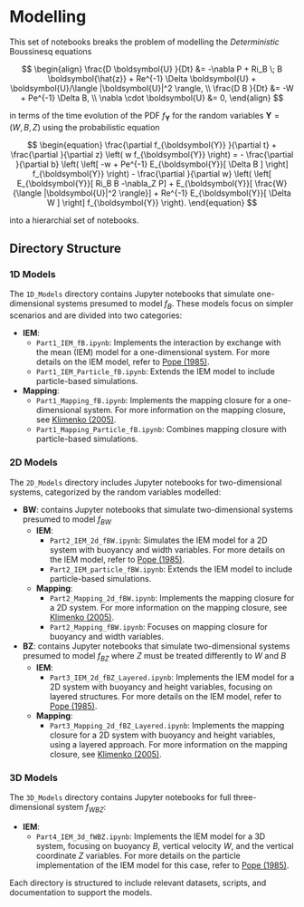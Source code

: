 # Modelling

This set of notebooks breaks the problem of modelling the *Deterministic* Boussinesq equations

$$
\begin{align}
  \frac{D \boldsymbol{U} }{Dt} &= -\nabla P + Ri_B \; B \boldsymbol{\hat{z}} + Re^{-1} \Delta \boldsymbol{U} + \boldsymbol{U}/\langle |\boldsymbol{U}|^2 \rangle, \\
    \frac{D B }{Dt}              &= -W + Pe^{-1} \Delta B, \\  
    \nabla \cdot \boldsymbol{U}  &= 0, 
\end{align}
$$

in terms of the time evolution of the PDF $f_{\boldsymbol{Y}}$ for the random variables $\boldsymbol{Y} = (W,B,Z)$ using the probabilistic equation

$$
\begin{equation}
    \frac{\partial f_{\boldsymbol{Y}} }{\partial t} + \frac{\partial }{\partial z} \left( w f_{\boldsymbol{Y}} \right) =   
    - \frac{\partial }{\partial b} \left( \left[ -w + Pe^{-1} E_{\boldsymbol{Y}}[ \Delta B ] \right] f_{\boldsymbol{Y}} \right) 
    - \frac{\partial }{\partial w} \left( \left[ E_{\boldsymbol{Y}}[ Ri_B B -\nabla_Z P] +  E_{\boldsymbol{Y}}[ \frac{W}{\langle |\boldsymbol{U}|^2 \rangle}] + Re^{-1} E_{\boldsymbol{Y}}[ \Delta W ] \right] f_{\boldsymbol{Y}} \right).
\end{equation}
$$

into a hierarchial set of notebooks.


## Directory Structure

### 1D Models
The `1D_Models` directory contains Jupyter notebooks that simulate one-dimensional systems presumed to model $f_B$. These models focus on simpler scenarios and are divided into two categories:
- **IEM**:
    - `Part1_IEM_fB.ipynb`: Implements the interaction by exchange with the mean (IEM) model for a one-dimensional system. For more details on the IEM model, refer to [Pope (1985)](https://doi.org/10.1017/S0022112085000942).
    - `Part1_IEM_Particle_fB.ipynb`: Extends the IEM model to include particle-based simulations.
- **Mapping**:
    - `Part1_Mapping_fB.ipynb`: Implements the mapping closure for a one-dimensional system. For more information on the mapping closure, see [Klimenko (2005)](https://doi.org/10.1016/j.ces.2005.01.035).
    - `Part1_Mapping_Particle_fB.ipynb`: Combines mapping closure with particle-based simulations.

### 2D Models
The `2D_Models` directory includes Jupyter notebooks for two-dimensional systems, categorized by the random variables modelled:
- **BW**: contains Jupyter notebooks that simulate two-dimensional systems presumed to model $f_{BW}$
    - **IEM**:
        - `Part2_IEM_2d_fBW.ipynb`: Simulates the IEM model for a 2D system with buoyancy and width variables. For more details on the IEM model, refer to [Pope (1985)](https://doi.org/10.1017/S0022112085000942).
        - `Part2_IEM_particle_fBW.ipynb`: Extends the IEM model to include particle-based simulations.
    - **Mapping**:
        - `Part2_Mapping_2d_fBW.ipynb`: Implements the mapping closure for a 2D system. For more information on the mapping closure, see [Klimenko (2005)](https://doi.org/10.1016/j.ces.2005.01.035).
        - `Part2_Mapping_fBW.ipynb`: Focuses on mapping closure for buoyancy and width variables.
- **BZ**: contains Jupyter notebooks that simulate two-dimensional systems presumed to model $f_{BZ}$ where $Z$ must be treated differently to $W$ and $B$
    - **IEM**:
        - `Part3_IEM_2d_fBZ_Layered.ipynb`: Implements the IEM model for a 2D system with buoyancy and height variables, focusing on layered structures. For more details on the IEM model, refer to [Pope (1985)](https://doi.org/10.1017/S0022112085000942).
    - **Mapping**:
        - `Part3_Mapping_2d_fBZ_Layered.ipynb`: Implements the mapping closure for a 2D system with buoyancy and height variables, using a layered approach. For more information on the mapping closure, see [Klimenko (2005)](https://doi.org/10.1016/j.ces.2005.01.035).

### 3D Models
The `3D_Models` directory contains Jupyter notebooks for full three-dimensional system $f_{WBZ}$:
- **IEM**:
    - `Part4_IEM_3d_fWBZ.ipynb`: Implements the IEM model for a 3D system, focusing on buoyancy $B$, vertical velocity $W$, and the vertical coordinate $Z$ variables. For more details on the particle implementation of the IEM model for this case, refer to [Pope (1985)](https://doi.org/10.1017/S0022112085000942).

Each directory is structured to include relevant datasets, scripts, and documentation to support the models.
